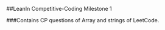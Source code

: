 ##LeanIn Competitive-Coding Milestone 1

###Contains CP questions of Array and strings of LeetCode.
